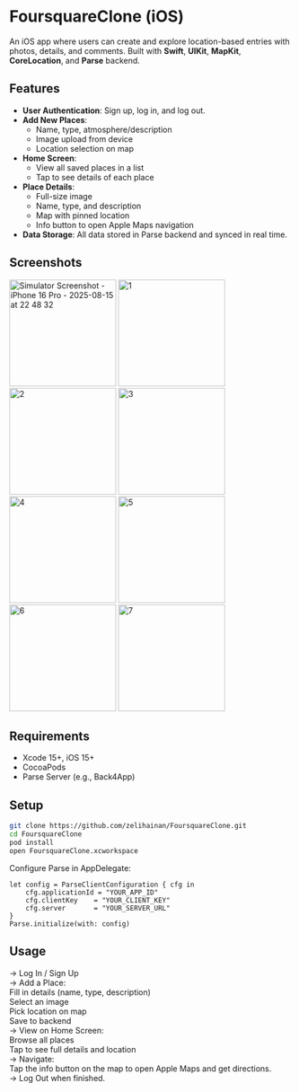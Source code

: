 # FoursquareClone (iOS)

An iOS app where users can create and explore location-based entries with photos, details, and comments. Built with **Swift**, **UIKit**, **MapKit**, **CoreLocation**, and **Parse** backend.

## Features
- **User Authentication**: Sign up, log in, and log out.
- **Add New Places**:
  - Name, type, atmosphere/description
  - Image upload from device
  - Location selection on map
- **Home Screen**:
  - View all saved places in a list
  - Tap to see details of each place
- **Place Details**:
  - Full-size image
  - Name, type, and description
  - Map with pinned location
  - Info button to open Apple Maps navigation
- **Data Storage**: All data stored in Parse backend and synced in real time.

## Screenshots
<p align="left">
<img width="190" alt="Simulator Screenshot - iPhone 16 Pro - 2025-08-15 at 22 48 32" src="https://github.com/user-attachments/assets/7a4160be-be93-4e61-8a33-29c8177fa701" />
<img width="190" alt="1" src="https://github.com/user-attachments/assets/1bfe8098-d9b8-40fe-9297-261ad424b64d" />
<img width="190" alt="2" src="https://github.com/user-attachments/assets/8196bb66-16c2-4061-9b60-d9c318436725" />
<img width="190" alt="3" src="https://github.com/user-attachments/assets/d1d884b0-3afe-4f3c-aa01-21a91b66b012" />
<img width="190" alt="4" src="https://github.com/user-attachments/assets/3936e3a8-5dd9-4982-95f5-b8ebf371b018" />
<img width="190" alt="5" src="https://github.com/user-attachments/assets/b5dca56a-8ef7-4a42-8260-8d11b3f28463" />
<img width="190" alt="6" src="https://github.com/user-attachments/assets/f58daf68-625d-4bb1-a0a3-9933fb5f6e31" />
<img width="190" alt="7" src="https://github.com/user-attachments/assets/83dfba45-d8db-4dae-9005-8c5df243a3c9" />
</p>

## Requirements
- Xcode 15+, iOS 15+
- CocoaPods
- Parse Server (e.g., Back4App)

## Setup
```bash
git clone https://github.com/zelihainan/FoursquareClone.git
cd FoursquareClone
pod install
open FoursquareClone.xcworkspace
```
Configure Parse in AppDelegate:
```
let config = ParseClientConfiguration { cfg in
    cfg.applicationId = "YOUR_APP_ID"
    cfg.clientKey    = "YOUR_CLIENT_KEY"
    cfg.server       = "YOUR_SERVER_URL"
}
Parse.initialize(with: config)
```
## Usage
→ Log In / Sign Up  
→ Add a Place:  
      Fill in details (name, type, description)  
      Select an image  
      Pick location on map  
      Save to backend  
→ View on Home Screen:  
      Browse all places  
      Tap to see full details and location  
→ Navigate:  
      Tap the info button on the map to open Apple Maps and get directions.  
→ Log Out when finished.  

